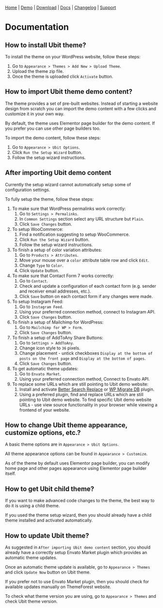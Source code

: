 [Home](/) | [Demo](/demo) | [Download](/download) | [Docs](/docs) | [Changelog](/changelog) | [Support](/support)

# Documentation

## How to install Ubit theme?

To install the theme on your WordPress website, follow these steps:

1. Go to `Appearance > Themes > Add New > Upload Theme`.
2. Upload the theme zip file.
3. Once the theme is uploaded click `Activate` button.

## How to import Ubit theme demo content?

The theme provides a set of pre-built websites. Instead of starting a website design from scratch you can import the demo content with a few clicks and customize it in your own way.

By default, the theme uses Elementor page builder for the demo content. If you prefer you can use other page builders too.

To import the demo content, follow these steps:

1. Go to `Appearance > Ubit Options`.
2. Click `Run the Setup Wizard` button.
3. Follow the setup wizard instructions.

## After importing Ubit demo content

Currently the setup wizard cannot automatically setup some of configuration settings.

To fully setup the theme, follow these steps:

1. To make sure that WordPress permalinks work correctly:
	1. Go to `Settings > Permalinks`.
	2. In `Common Settings` section select any URL structure but `Plain`.
	3. Click `Save Changes` button.
2. To setup WooCommerce:
	1. Find a notification suggesting to setup WooCommerce.
	2. Click `Run the Setup Wizard` button.
	3. Follow the setup wizard instructions.
3. To finish a setup of color variation attributes:
	1. Go to `Products > Attributes`.
	2. Move your mouse over a `color` attribute table row and click `Edit`.
	3. Change `Type` to `Color`.
	4. Click `Update` button.
4. To make sure that Contact Form 7 works correctly:
	1. Go to `Contact`.
	2. Check and update a configuration of each contact form (e.g. sender and receiver email addresses, etc.).
	3. Click `Save` button on each contact form if any changes were made.
5. To setup Instagram Feed:
	1. Go to `Instagram Feed`.
	2. Using your preferred connection method, connect to Instagram API.
	3. Click `Save Changes` button.
6. To finish a setup of Mailchimp for WordPress:
	1. Go to `Mailchimp for WP > Form`.
	2. Click `Save Changes` button.
7. To finish a setup of AddToAny Share Buttons:
	1. Go to `Settings > AddToAny`.
	2. Change icon style to `36` pixels.
	3. Change placement - untick checkboxes `Display at the bottom of posts on the front page` and `Display at the bottom of pages`.
	4. Click `Save Changes` button.
8. To get automatic theme updates:
	1. Go to `Envato Market`.
	2. Using your preferred connection method, Connect to Envato API.
9. To replace some URLs which are still pointing to Ubit demo website:
	1. Install and activate [Better Search Replace](https://wordpress.org/plugins/better-search-replace/) or [WP Migrate DB](https://wordpress.org/plugins/wp-migrate-db/) plugin.
	2. Using a preferred plugin, find and replace URLs which are still pointing to Ubit demo website. To find specific Ubit demo website URLs - use view source functionality in your browser while viewing a frontend of your website.

## How to change Ubit theme appearance, customize options, etc.?

A basic theme options are in `Appearance > Ubit Options`.

All theme appearance options can be found in `Appearance > Customize`.

As of the theme by default uses Elementor page builder, you can modify home page and other pages appearance using Elementor page builder itself.

## How to get Ubit child theme?

If you want to make advanced code changes to the theme, the best way to do it is using a child theme.

If you used the theme setup wizard, then you should already have a child theme installed and activated automatically.

## How to update Ubit theme?

As suggested in `After importing Ubit demo content` section, you should already have a correctly setup Envato Market plugin which provides an automatic theme updates.

Once an automatic theme update is available, go to `Appearance > Themes` and click `Update Now` button on Ubit theme.

If you prefer not to use Envato Market plugin, then you should check for available updates manually on ThemeForest website.

To check what theme version you are using, go to `Appearance > Themes` and check Ubit theme version.

